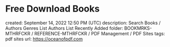# Free Download Books

created: September 14, 2022 12:50 PM (UTC)
description: Search Books / Authors Genres List Authors List Recently Added
folder: BOOKMRKS-MTHRFCKR / REFERENCE-MTHRFCKR / PDF Management / PDF Sites
tags: pdf sites
url: https://oceanofpdf.com